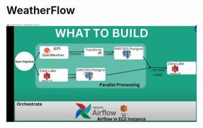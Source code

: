 # WeatherFlow

![Alt text](https://github.com/shlokgoswami/WeatherFlow/blob/main/Screenshot%202023-07-28%20181358.jpg)
